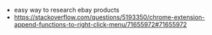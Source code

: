 - easy way to research ebay products
- https://stackoverflow.com/questions/5193350/chrome-extension-append-functions-to-right-click-menu/71655972#71655972
